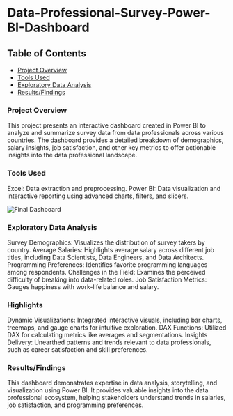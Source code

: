 # Data-Professional-Survey-Power-BI-Dashboard

## Table of Contents 

- [Project Overview](#project-overview)
- [Tools Used](tools-used)
- [Exploratory Data Analysis](exploratory-data-analysis)
- [Results/Findings](results-findings)


### Project Overview

This project presents an interactive dashboard created in Power BI to analyze and summarize survey data from data professionals across various countries. The dashboard provides a detailed breakdown of demographics, salary insights, job satisfaction, and other key metrics to offer actionable insights into the data professional landscape.

### Tools Used

Excel: Data extraction and preprocessing.
Power BI: Data visualization and interactive reporting using advanced charts, filters, and slicers.

![Final Dashboard](https://github.com/user-attachments/assets/1b0285bb-2ebc-45f0-b87c-92bb5861dcae)

### Exploratory Data Analysis

Survey Demographics: Visualizes the distribution of survey takers by country.
Average Salaries: Highlights average salary across different job titles, including Data Scientists, Data Engineers, and Data Architects.
Programming Preferences: Identifies favorite programming languages among respondents.
Challenges in the Field: Examines the perceived difficulty of breaking into data-related roles.
Job Satisfaction Metrics: Gauges happiness with work-life balance and salary.

### Highlights

Dynamic Visualizations: Integrated interactive visuals, including bar charts, treemaps, and gauge charts for intuitive exploration.
DAX Functions: Utilized DAX for calculating metrics like averages and segmentations.
Insights Delivery: Unearthed patterns and trends relevant to data professionals, such as career satisfaction and skill preferences.

### Results/Findings 

This dashboard demonstrates expertise in data analysis, storytelling, and visualization using Power BI. It provides valuable insights into the data professional ecosystem, helping stakeholders understand trends in salaries, job satisfaction, and programming preferences.










